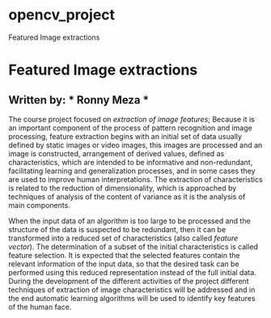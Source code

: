 # opencv_project
Featured Image extractions
# Featured Image extractions
## Written by: * Ronny Meza *

The course project focused on *extraction of image features*; Because it is an important component of the process of pattern recognition and image processing, feature extraction begins with an initial set of data usually defined by static images or video images, this images are processed and an image is constructed, arrangement of derived values, defined as characteristics, which are intended to be informative and non-redundant, facilitating learning and generalization processes, and in some cases they are used to improve human interpretations. The extraction of characteristics is related to the reduction of dimensionality, which is approached by techniques of analysis of the content of variance as it is the analysis of main components.

When the input data of an algorithm is too large to be processed and the structure of the data is suspected to be redundant, then it can be transformed into a reduced set of characteristics (also called *feature vector*). The determination of a subset of the initial characteristics is called feature selection. It is expected that the selected features contain the relevant information of the input data, so that the desired task can be performed using this reduced representation instead of the full initial data. During the development of the different activities of the project different techniques of extraction of image characteristics will be addressed and in the end automatic learning algorithms will be used to identify key features of the human face.
